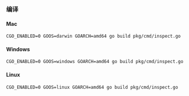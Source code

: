 ### 编译
#### Mac
`CGO_ENABLED=0 GOOS=darwin GOARCH=amd64 go build pkg/cmd/inspect.go`

#### Windows
`CGO_ENABLED=0 GOOS=windows GOARCH=amd64 go build pkg/cmd/inspect.go`

#### Linux
`CGO_ENABLED=0 GOOS=linux GOARCH=amd64 go build pkg/cmd/inspect.go`